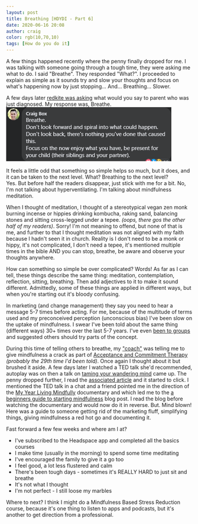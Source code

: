 ```yaml
---
layout: post
title: Breathing [HDYDI - Part 6]
date: 2020-06-16 20:08
author: craig
color: rgb(10,70,10)
tags: [How do you do it]
---
```

A few things happened recently where the penny finally dropped for me.
I was talking with someone going through a tough time, they were asking me what to do. I said "Breathe". They responded "What?". I proceeded to explain as simple as it sounds try and slow your thoughts and focus on what's happening now by just stopping...
And... 
Breathing...
Slower.

A few days later [redkite was asking](https://www.facebook.com/redkitecharity/photos/a.200618619683/10158788184749684/) what would you say to parent who was just diagnosed. My response was, Breathe. 
![Image of a comment from facebook that says Breathe](/assets/img/posts/breathe-comment.png "Breathe Comment")

It feels a little odd that something so simple helps so much, but it does, and it can be taken to the next level. 
What? Breathing to the next level?  
Yes.
But before half the readers disappear, just stick with me for a bit. 
No, I'm not talking about hyperventilating. I'm talking about mindfulness meditation. 

When I thought of meditation, I thought of a stereotypical vegan zen monk burning incense or hippies drinking kombucha, raking sand, balancing stones and sitting cross-legged under a tepee. *(oops, there gos the other half of my readers)*. Sorry! I'm not meaning to offend, but none of that is me, and further to that I thought meditation was not aligned with my faith because I hadn't seen it in church. Reality is I don't need to be a monk or hippy, it's not complicated, I don't need a tepee, it's mentioned multiple times in the bible AND you can stop, breathe, be aware and observe your thoughts anywhere.

How can something so simple be over complicated? Words! As far as I can tell, these things describe the same thing: meditation, contemplation, reflection, sitting, breathing. Then add adjectives to it to make it sound different. Admittedly, some of these things are applied in different ways, but when you're starting out it's bloody confusing.

In marketing (and change management) they say you need to hear a message 5-7 times before acting. For me, because of the multitude of terms used and my preconceived perception (unconscious bias) I've been slow on the uptake of mindfulness. I swear I've been told about the same thing (different ways) 30+ times over the last 5-7 years. I've even [been to groups](/2017/08/16/mates-how-do-you-do-it-part-3) and suggested others should try parts of the concept. 

During this time of telling others to breathe, my ["coach"](/2020/06/17/sea-kelp) was telling me to give mindfulness a crack as part of [Acceptance and Commitment Therapy](https://www.actmindfully.com.au/about-act/) *(probably the 29th time I'd been told)*. Once again I thought about it but brushed it aside. A few days later I watched a TED talk she'd recommended, autoplay was on then a talk on [taming your wandering mind](https://youtu.be/UQzvNIIMayo) came up. The penny dropped further, I read the [associated article](https://ideas.ted.com/4-simple-exercises-to-strengthen-your-attention-and-reduce-distractibility/) and it started to click. I mentioned the TED talk in a chat and a friend pointed me in the direction of the [My Year Living Mindfully](https://www.myyearoflivingmindfully.com/) documentary and which led me to the
[a beginners guide to starting mindfulness](https://www.shannonharvey.com/blogs/blog/my-year-of-living-mindfully-a-beginners-guide-to-starting-a-mindfulness-practice) blog post. I read the blog before watching the documentary and would now do it in reverse. But. Mind blown! Here was a guide to someone getting rid of the marketing fluff, simplifying things, giving mindfulness a red hot go and documenting it.

Fast forward a few few weeks and where am I at? 
* I've subscribed to the Headspace app and completed all the basics courses 
* I make time (usually in the morning) to spend some time meditating
* I've encouraged the family to give it a go too
* I feel good, a lot less flustered and calm
* There's been tough days - sometimes it's REALLY HARD to just sit and breathe
* It's not what I thought
* I'm not perfect - I still loose my marbles 

Where to next?
I think I might do a Mindfulness Based Stress Reduction course, because it's one thing to listen to apps and podcasts, but it's another to get direction from a professional.

